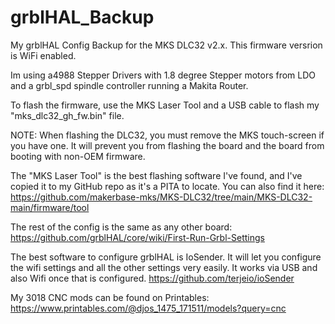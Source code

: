 # grblHAL_Backup
My grblHAL Config Backup for the MKS DLC32 v2.x. This firmware versrion is WiFi enabled.

Im using a4988 Stepper Drivers with 1.8 degree Stepper motors from LDO and a grbl_spd spindle controller running a Makita Router.

To flash the firmware, use the MKS Laser Tool and a USB cable to flash my "mks_dlc32_gh_fw.bin" file. 

NOTE: When flashing the DLC32, you must remove the MKS touch-screen if you have one. It will prevent you from flashing the board and the board from booting with non-OEM firmware. 

The "MKS Laser Tool" is the best flashing software I've found, and I've copied it to my GitHub repo as it's a PITA to locate.
You can also find it here: https://github.com/makerbase-mks/MKS-DLC32/tree/main/MKS-DLC32-main/firmware/tool

The rest of the config is the same as any other board:
https://github.com/grblHAL/core/wiki/First-Run-Grbl-Settings

The best software to configure grblHAL is IoSender. It will let you configure the wifi settings and all the other settings very easily. It works via USB and also Wifi once that is configured.
https://github.com/terjeio/ioSender

My 3018 CNC mods can be found on Printables:
https://www.printables.com/@djos_1475_171511/models?query=cnc
